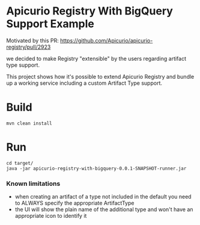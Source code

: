 # Apicurio Registry With BigQuery Support Example

Motivated by this PR:
https://github.com/Apicurio/apicurio-registry/pull/2923

we decided to make Registry "extensible" by the users regarding artifact type support.

This project shows how it's possible to extend Apicurio Registry and bundle up a working service including a custom Artifact Type support.

# Build

```
mvn clean install
```

# Run

```
cd target/
java -jar apicurio-registry-with-bigquery-0.0.1-SNAPSHOT-runner.jar
```

### Known limitations

 - when creating an artifact of a type not included in the default you need to ALWAYS specify the appropriate ArtifactType
 - the UI will show the plain name of the additional type and won't have an appropriate icon to identify it
